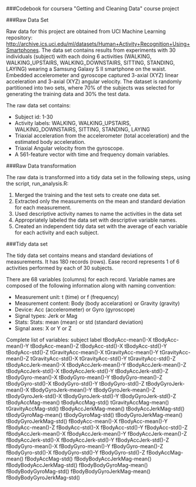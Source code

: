 ###Codebook for coursera "Getting and Cleaning Data" course project

###Raw Data Set 

Raw data for this project are obtained from UCI Machine Learning repository: http://archive.ics.uci.edu/ml/datasets/Human+Activity+Recognition+Using+Smartphones. The data set contains results from experiments with 30 individuals (subject) with each doing 6 activities (WALKING, WALKING_UPSTAIRS, WALKING_DOWNSTAIRS, SITTING, STANDING, LAYING) wearing a Samsung Galaxy S II smartphone on the waist. Embedded accelerometer and gyroscope captured 3-axial (XYZ) linear acceleration and 3-axial (XYZ) angular velocity. The dataset is randomly partitioned into two sets, where 70% of the subjects was selected for generating the training data and 30% the test data.

The raw data set contains:
- Subject id: 1-30
- Activity labels: WALKING, WALKING_UPSTAIRS, WALKING_DOWNSTAIRS, SITTING, STANDING, LAYING
- Triaxial acceleration from the accelerometer (total acceleration) and the estimated body acceleration.
- Triaxial Angular velocity from the gyroscope.
- A 561-feature vector with time and frequency domain variables.	

###Raw Data transformation

The raw data is transformed into a tidy data set in the following steps, using the script, run_analysis.R:
 1. Merged the training and the test sets to create one data set.
 2. Extracted only the measurements on the mean and standard deviation for each measurement.
 3. Used descriptive activity names to name the activities in the data set
 4. Appropriately labeled the data set with descriptive variable names.
 5. Created an independent tidy data set with the average of each variable for each activity and each subject.

###Tidy data set

The tidy data set contains means and standard deviations of measurements. It has 180 records (rows). Ease record represents 1 of 6 activities performed by each of 30 subjects.

There are 68 variables (columns) for each record. Variable names are composed of the following information along with naming convention:
- Measurement unit: t (time) or f (frequency)
- Measurement content: Body (body accelaration) or Gravity (gravity)
- Device: Acc (accelerometer) or Gyro (gyroscope)
- Signal types: Jerk or Mag
- Stats: Stats: mean (mean) or std (standard deviation)
- Signal axes: X or Y or Z

Complete list of variables:
        subject
        label
        tBodyAcc-mean()-X
        tBodyAcc-mean()-Y
        tBodyAcc-mean()-Z
        tBodyAcc-std()-X
        tBodyAcc-std()-Y
        tBodyAcc-std()-Z
        tGravityAcc-mean()-X
        tGravityAcc-mean()-Y
        tGravityAcc-mean()-Z
        tGravityAcc-std()-X
        tGravityAcc-std()-Y
        tGravityAcc-std()-Z
        tBodyAccJerk-mean()-X
        tBodyAccJerk-mean()-Y
        tBodyAccJerk-mean()-Z
        tBodyAccJerk-std()-X
        tBodyAccJerk-std()-Y
        tBodyAccJerk-std()-Z
        tBodyGyro-mean()-X
        tBodyGyro-mean()-Y
        tBodyGyro-mean()-Z
        tBodyGyro-std()-X
        tBodyGyro-std()-Y
        tBodyGyro-std()-Z
        tBodyGyroJerk-mean()-X
        tBodyGyroJerk-mean()-Y
        tBodyGyroJerk-mean()-Z
        tBodyGyroJerk-std()-X
        tBodyGyroJerk-std()-Y
        tBodyGyroJerk-std()-Z
        tBodyAccMag-mean()
        tBodyAccMag-std()
        tGravityAccMag-mean()
        tGravityAccMag-std()
        tBodyAccJerkMag-mean()
        tBodyAccJerkMag-std()
        tBodyGyroMag-mean()
        tBodyGyroMag-std()
        tBodyGyroJerkMag-mean()
        tBodyGyroJerkMag-std()
        fBodyAcc-mean()-X
        fBodyAcc-mean()-Y
        fBodyAcc-mean()-Z
        fBodyAcc-std()-X
        fBodyAcc-std()-Y
        fBodyAcc-std()-Z
        fBodyAccJerk-mean()-X
        fBodyAccJerk-mean()-Y
        fBodyAccJerk-mean()-Z
        fBodyAccJerk-std()-X
        fBodyAccJerk-std()-Y
        fBodyAccJerk-std()-Z
        fBodyGyro-mean()-X
        fBodyGyro-mean()-Y
        fBodyGyro-mean()-Z
        fBodyGyro-std()-X
        fBodyGyro-std()-Y
        fBodyGyro-std()-Z
        fBodyAccMag-mean()
        fBodyAccMag-std()
        fBodyBodyAccJerkMag-mean()
        fBodyBodyAccJerkMag-std()
        fBodyBodyGyroMag-mean()
        fBodyBodyGyroMag-std()
        fBodyBodyGyroJerkMag-mean()
        fBodyBodyGyroJerkMag-std()
